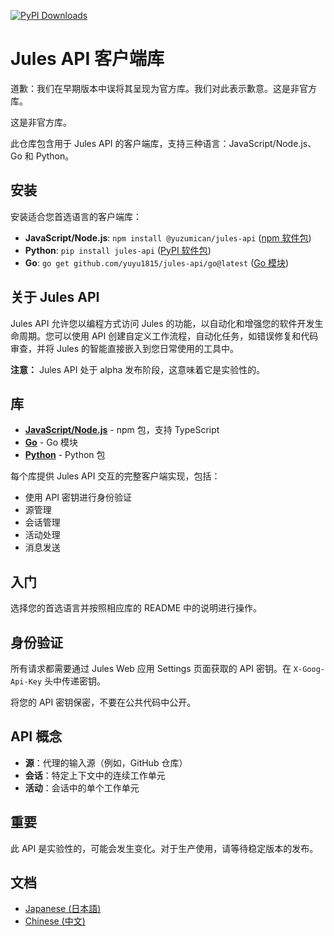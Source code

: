 [![PyPI Downloads](https://static.pepy.tech/personalized-badge/jules-api?period=total&units=INTERNATIONAL_SYSTEM&left_color=BLACK&right_color=GREEN&left_text=downloads)](https://pepy.tech/projects/jules-api)

# Jules API 客户端库

道歉：我们在早期版本中误将其呈现为官方库。我们对此表示歉意。这是非官方库。

这是非官方库。

此仓库包含用于 Jules API 的客户端库，支持三种语言：JavaScript/Node.js、Go 和 Python。

## 安装

安装适合您首选语言的客户端库：

- **JavaScript/Node.js**: `npm install @yuzumican/jules-api` ([npm 软件包](https://www.npmjs.com/package/@yuzumican/jules-api))
- **Python**: `pip install jules-api` ([PyPI 软件包](https://pypi.org/project/jules-api/1.0/))
- **Go**: `go get github.com/yuyu1815/jules-api/go@latest` ([Go 模块](https://github.com/yuyu1815/jules-api/tree/main/go))

## 关于 Jules API

Jules API 允许您以编程方式访问 Jules 的功能，以自动化和增强您的软件开发生命周期。您可以使用 API 创建自定义工作流程，自动化任务，如错误修复和代码审查，并将 Jules 的智能直接嵌入到您日常使用的工具中。

**注意：** Jules API 处于 alpha 发布阶段，这意味着它是实验性的。

## 库

- [**JavaScript/Node.js**](https://github.com/yuyu1815/jules-api/tree/main/js) - npm 包，支持 TypeScript
- [**Go**](https://github.com/yuyu1815/jules-api/tree/main/go) - Go 模块
- [**Python**](https://github.com/yuyu1815/jules-api/tree/main/py) - Python 包

每个库提供 Jules API 交互的完整客户端实现，包括：

- 使用 API 密钥进行身份验证
- 源管理
- 会话管理
- 活动处理
- 消息发送

## 入门

选择您的首选语言并按照相应库的 README 中的说明进行操作。

## 身份验证

所有请求都需要通过 Jules Web 应用 Settings 页面获取的 API 密钥。在 `X-Goog-Api-Key` 头中传递密钥。

将您的 API 密钥保密，不要在公共代码中公开。

## API 概念

- **源**：代理的输入源（例如，GitHub 仓库）
- **会话**：特定上下文中的连续工作单元
- **活动**：会话中的单个工作单元

## 重要

此 API 是实验性的，可能会发生变化。对于生产使用，请等待稳定版本的发布。

## 文档

- [Japanese (日本語)](./README.ja.md)
- [Chinese (中文)](./README.zh.md)
